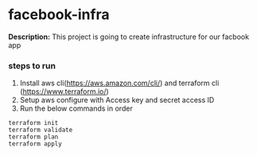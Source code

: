 # facebook-infra

**Description:** This project is going to create infrastructure for our facbook app

### steps to run
1. Install aws cli(https://aws.amazon.com/cli/) and terraform cli (https://www.terraform.io/)
2. Setup aws configure with Access key and secret access ID
3. Run the below commands in order

```
terraform init
terraform validate
terraform plan
terraform apply

```